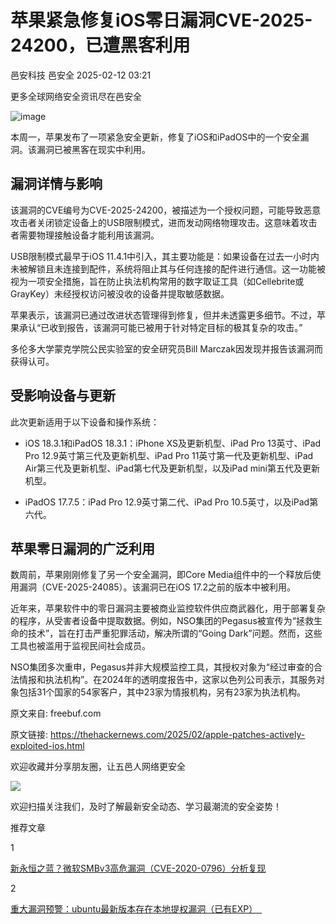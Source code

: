 #  苹果紧急修复iOS零日漏洞CVE-2025-24200，已遭黑客利用   
邑安科技  邑安全   2025-02-12 03:21  
  
更多全球网络安全资讯尽在邑安全  
  
![image](https://mmbiz.qpic.cn/mmbiz_jpg/1N39PtINn8tDzn1qvb5rOnwNAfaL2dC82uwdH40Gd0RgXZQRsiaTWsPAkAibn0LHcMg7ATIa0RzP8CxaHIsQ4uug/640?wx_fmt=jpeg&from=appmsg "")  
  
本周一，苹果发布了一项紧急安全更新，修复了iOS和iPadOS中的一个安全漏洞。该漏洞已被黑客在现实中利用。  
## 漏洞详情与影响  
  
该漏洞的CVE编号为CVE-2025-24200，被描述为一个授权问题，可能导致恶意攻击者关闭锁定设备上的USB限制模式，进而发动网络物理攻击。这意味着攻击者需要物理接触设备才能利用该漏洞。  
  
USB限制模式最早于iOS 11.4.1中引入，其主要功能是：如果设备在过去一小时内未被解锁且未连接到配件，系统将阻止其与任何连接的配件进行通信。这一功能被视为一项安全措施，旨在防止执法机构常用的数字取证工具（如Cellebrite或GrayKey）未经授权访问被没收的设备并提取敏感数据。  
  
苹果表示，该漏洞已通过改进状态管理得到修复，但并未透露更多细节。不过，苹果承认“已收到报告，该漏洞可能已被用于针对特定目标的极其复杂的攻击。”  
  
多伦多大学蒙克学院公民实验室的安全研究员Bill Marczak因发现并报告该漏洞而获得认可。  
## 受影响设备与更新  
  
此次更新适用于以下设备和操作系统：  
- iOS 18.3.1和iPadOS 18.3.1：iPhone XS及更新机型、iPad Pro 13英寸、iPad Pro 12.9英寸第三代及更新机型、iPad Pro 11英寸第一代及更新机型、iPad Air第三代及更新机型、iPad第七代及更新机型，以及iPad mini第五代及更新机型。  
  
- iPadOS 17.7.5：iPad Pro 12.9英寸第二代、iPad Pro 10.5英寸，以及iPad第六代。  
  
## 苹果零日漏洞的广泛利用  
  
数周前，苹果刚刚修复了另一个安全漏洞，即Core Media组件中的一个释放后使用漏洞（CVE-2025-24085）。该漏洞已在iOS 17.2之前的版本中被利用。  
  
近年来，苹果软件中的零日漏洞主要被商业监控软件供应商武器化，用于部署复杂的程序，从受害者设备中提取数据。例如，NSO集团的Pegasus被宣传为“拯救生命的技术”，旨在打击严重犯罪活动，解决所谓的“Going Dark”问题。然而，这些工具也被滥用于监视民间社会成员。  
  
NSO集团多次重申，Pegasus并非大规模监控工具，其授权对象为“经过审查的合法情报和执法机构”。在2024年的透明度报告中，这家以色列公司表示，其服务对象包括31个国家的54家客户，其中23家为情报机构，另有23家为执法机构。  
  
原文来自: freebuf.com  
  
原文链接: https://thehackernews.com/2025/02/apple-patches-actively-exploited-ios.html  
  
欢迎收藏并分享朋友圈，让五邑人网络更安全  
  
![](https://mmbiz.qpic.cn/mmbiz_jpg/1N39PtINn8tD9ic928O6vIrMg4fuib48e1TsRj9K9Cz7RZBD2jjVZcKm1N4QrZ4bwBKZic5crOdItOcdDicPd3yBSg/640?wx_fmt=jpeg "")  
  
欢迎扫描关注我们，及时了解最新安全动态、学习最潮流的安全姿势！  
  
推荐文章  
  
1  
  
[新永恒之蓝？微软SMBv3高危漏洞（CVE-2020-0796）分析复现](http://mp.weixin.qq.com/s?__biz=MzUyMzczNzUyNQ==&mid=2247488913&idx=1&sn=acbf595a4a80dcaba647c7a32fe5e06b&chksm=fa39554bcd4edc5dc90019f33746404ab7593dd9d90109b1076a4a73f2be0cb6fa90e8743b50&scene=21#wechat_redirect)  
  
  
2  
  
[重大漏洞预警：ubuntu最新版本存在本地提权漏洞（已有EXP）　](http://mp.weixin.qq.com/s?__biz=MzUyMzczNzUyNQ==&mid=2247483652&idx=1&sn=b2f2ec90db499e23cfa252e9ee743265&chksm=fa3941decd4ec8c83a268c3480c354a621d515262bcbb5f35e1a2dde8c828bdc7b9011cb5072&scene=21#wechat_redirect)  
  
  
  
  
